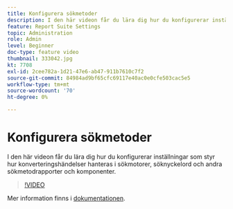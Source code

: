 ```yaml
---
title: Konfigurera sökmetoder
description: I den här videon får du lära dig hur du konfigurerar inställningar som styr hur konverteringshändelser hanteras i sökmotorer, söknyckelord och andra sökmetodrapporter och komponenter.
feature: Report Suite Settings
topic: Administration
role: Admin
level: Beginner
doc-type: feature video
thumbnail: 333042.jpg
kt: 7708
exl-id: 2cee782a-1d21-47e6-ab47-911b7610c7f2
source-git-commit: 84984ad9bf65cfc69117e40ac0e0cfe503cac5e5
workflow-type: tm+mt
source-wordcount: '70'
ht-degree: 0%

---
```


# Konfigurera sökmetoder

I den här videon får du lära dig hur du konfigurerar inställningar som styr hur konverteringshändelser hanteras i sökmotorer, söknyckelord och andra sökmetodrapporter och komponenter.

>[!VIDEO](https://video.tv.adobe.com/v/333042/?quality=12&learn=on)

Mer information finns i [dokumentationen](https://experienceleague.adobe.com/docs/analytics/admin/admin-tools/finding-methods.html?lang=sv-SE).
